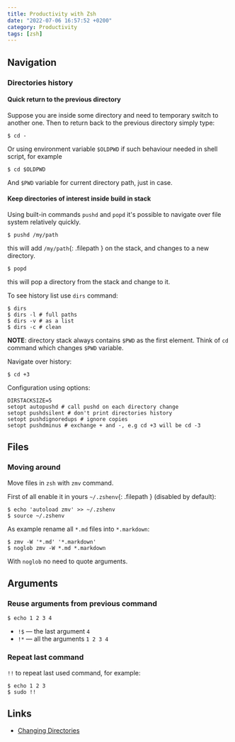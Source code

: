 ```yaml
---
title: Productivity with Zsh
date: "2022-07-06 16:57:52 +0200"
category: Productivity
tags: [zsh]
---
```


## Navigation
### Directories history
#### Quick return to the previous directory

Suppose you are inside some directory and need to temporary switch to another one.
Then to return back to the previous directory simply type:

```console
$ cd -
```

Or using environment variable `$OLDPWD` if such behaviour needed in shell script, for example

```console
$ cd $OLDPWD
```

And `$PWD` variable for current directory path, just in case.

#### Keep directories of interest inside build in stack

Using built-in commands `pushd` and `popd` it's possible to navigate over file system relatively quickly.

```console
$ pushd /my/path
```
this will add `/my/path`{: .filepath } on the stack, and changes to a new directory.

```console
$ popd
```

this will pop a directory from the stack and change to it.

To see history list use `dirs` command:

```console
$ dirs
$ dirs -l # full paths
$ dirs -v # as a list
$ dirs -c # clean
```

__NOTE__: directory stack always contains `$PWD` as the first element. Think of `cd` command which changes `$PWD` variable.

Navigate over history:

```console
$ cd +3
```

Configuration using options:

```shell
DIRSTACKSIZE=5
setopt autopushd # call pushd on each directory change
setopt pushdsilent # don't print directories history
setopt pushdignoredups # ignore copies
setopt pushdminus # exchange + and -, e.g cd +3 will be cd -3
```

## Files

### Moving around

Move files in `zsh` with `zmv` command.

First of all enable it in yours `~/.zshenv`{: .filepath } (disabled by default):

```console
$ echo 'autoload zmv' >> ~/.zshenv
$ source ~/.zshenv
```

As example rename all `*.md` files into `*.markdown`:

```console
$ zmv -W '*.md' '*.markdown'
$ noglob zmv -W *.md *.markdown
```

With `noglob` no need to quote arguments.

## Arguments

### Reuse arguments from previous command

```console
$ echo 1 2 3 4
```

* `!$` — the last argument `4`
* `!*` — all the arguments `1 2 3 4`

### Repeat last command

`!!` to repeat last used command, for example:

```console
$ echo 1 2 3
$ sudo !!
```

## Links

- [Changing Directories](https://zsh.sourceforge.io/Doc/Release/Options.html#Changing-Directories)

